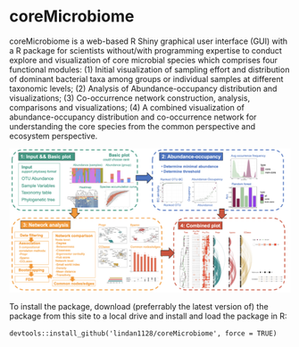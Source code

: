 # coreMicrobiome

coreMicrobiome is a web-based R Shiny graphical user interface (GUI) with a R package for scientists without/with programming expertise to conduct explore and visualization of core microbial species which comprises four functional modules: (1) Initial visualization of sampling effort and distribution of dominant bacterial taxa among groups or individual samples at different taxonomic levels; (2) Analysis of Abundance-occupancy distribution and visualizations; (3) Co-occurrence network construction, analysis, comparisons and visualizations; (4) A combined visualization of abundance-occupancy distribution and co-occurrence network for understanding the core species from the common perspective and ecosystem perspective.

![coremicrobiome](img/coreMicrobiome.png)

To install the package, download (preferrably the latest version of) the package from this site to a local drive and install and load the package in R:
    
    devtools::install_github('lindan1128/coreMicrobiome', force = TRUE)
